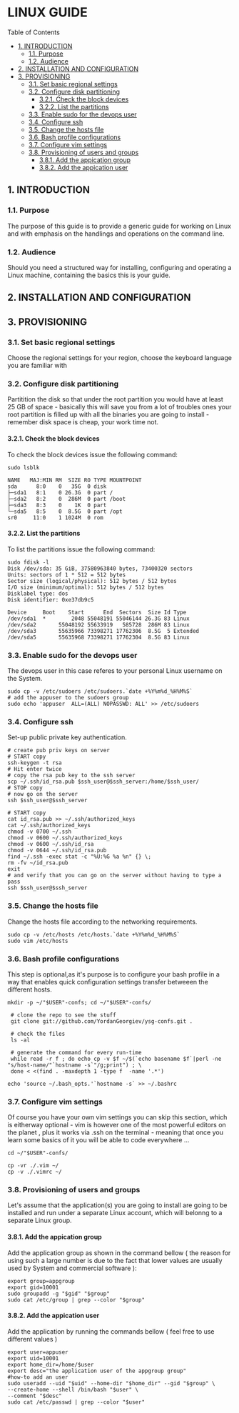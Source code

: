 #  LINUX GUIDE


Table of Contents

  * [1. INTRODUCTION](#1-introduction)
    * [1.1. Purpose ](#11-purpose-)
    * [1.2. Audience](#12-audience)
  * [2. INSTALLATION AND CONFIGURATION](#2-installation-and-configuration)
  * [3. PROVISIONING](#3-provisioning)
    * [3.1. Set basic regional settings ](#31-set-basic-regional-settings-)
    * [3.2. Configure disk partitioning](#32-configure-disk-partitioning)
      * [3.2.1. Check the block devices](#321-check-the-block-devices)
      * [3.2.2. List the partitions](#322-list-the-partitions)
    * [3.3. Enable sudo for the devops user](#33-enable-sudo-for-the-devops-user)
    * [3.4. Configure ssh](#34-configure-ssh)
    * [3.5. Change the hosts file](#35-change-the-hosts-file)
    * [3.6. Bash profile configurations](#36-bash-profile-configurations)
    * [3.7. Configure vim settings](#37-configure-vim-settings)
    * [3.8. Provisioning of users and groups](#38-provisioning-of-users-and-groups)
      * [3.8.1. Add the appication group](#381-add-the-appication-group)
      * [3.8.2. Add the appication user](#382-add-the-appication-user)


    

## 1. INTRODUCTION


    

### 1.1. Purpose 
The purpose of this guide is to provide a generic guide for working on Linux and with emphasis on the handlings and operations on the command line. 

    

### 1.2. Audience
Should you need a structured way for installing, configuring and operating a Linux machine, containing the basics this is your guide. 

    

## 2. INSTALLATION AND CONFIGURATION


    

## 3. PROVISIONING


    

### 3.1. Set basic regional settings 
Choose the regional settings for your region, choose the keyboard language you are familiar with

    

### 3.2. Configure disk partitioning
Partitition the disk so that  under the root partition you would have at least 25 GB of space - basically this will save you from a lot of troubles ones your root partition is filled up with all the binaries you are going to install - remember disk space is cheap, your work time not. 

    

#### 3.2.1. Check the block devices
To check the block devices issue the following command:

    sudo lsblk
    
    NAME   MAJ:MIN RM  SIZE RO TYPE MOUNTPOINT
    sda      8:0    0   35G  0 disk
    ├─sda1   8:1    0 26.3G  0 part /
    ├─sda2   8:2    0  286M  0 part /boot
    ├─sda3   8:3    0    1K  0 part
    └─sda5   8:5    0  8.5G  0 part /opt
    sr0     11:0    1 1024M  0 rom

#### 3.2.2. List the partitions
To list the partitions issue the following command:

    sudo fdisk -l
    Disk /dev/sda: 35 GiB, 37580963840 bytes, 73400320 sectors
    Units: sectors of 1 * 512 = 512 bytes
    Sector size (logical/physical): 512 bytes / 512 bytes
    I/O size (minimum/optimal): 512 bytes / 512 bytes
    Disklabel type: dos
    Disk identifier: 0xe37db9c5
    
    Device     Boot    Start      End  Sectors  Size Id Type
    /dev/sda1  *        2048 55048191 55046144 26.3G 83 Linux
    /dev/sda2       55048192 55633919   585728  286M 83 Linux
    /dev/sda3       55635966 73398271 17762306  8.5G  5 Extended
    /dev/sda5       55635968 73398271 17762304  8.5G 83 Linux
    

### 3.3. Enable sudo for the devops user
The devops user in this case referes to your personal Linux username on the System. 

    sudo cp -v /etc/sudoers /etc/sudoers.`date +%Y%m%d_%H%M%S`
    # add the appuser to the sudoers group
    sudo echo 'appuser  ALL=(ALL) NOPASSWD: ALL' >> /etc/sudoers

### 3.4. Configure ssh
Set-up public private key authentication.

    # create pub priv keys on server
    # START copy 
    ssh-keygen -t rsa
    # Hit enter twice 
    # copy the rsa pub key to the ssh server
    scp ~/.ssh/id_rsa.pub $ssh_user@$ssh_server:/home/$ssh_user/
    # STOP copy
    # now go on the server
    ssh $ssh_user@$ssh_server
    
    # START copy 
    cat id_rsa.pub >> ~/.ssh/authorized_keys
    cat ~/.ssh/authorized_keys
    chmod -v 0700 ~/.ssh
    chmod -v 0600 ~/.ssh/authorized_keys
    chmod -v 0600 ~/.ssh/id_rsa
    chmod -v 0644 ~/.ssh/id_rsa.pub
    find ~/.ssh -exec stat -c "%U:%G %a %n" {} \;
    rm -fv ~/id_rsa.pub
    exit
    # and verify that you can go on the server without having to type a pass
    ssh $ssh_user@$ssh_server

### 3.5. Change the hosts file
Change the hosts file according to the networking requirements.

    sudo cp -v /etc/hosts /etc/hosts.`date +%Y%m%d_%H%M%S`
    sudo vim /etc/hosts

### 3.6. Bash profile configurations
This step is optional,as it's purpose is to configure your bash profile in a way that enables quick configuration settings transfer betweeen the different hosts. 

    mkdir -p ~/"$USER"-confs; cd ~/"$USER"-confs/
     
     # clone the repo to see the stuff 
     git clone git://github.com/YordanGeorgiev/ysg-confs.git .
    
     # check the files
     ls -al
    
     # generate the command for every run-time
     while read -r f ; do echo cp -v $f ~/$(`echo basename $f`|perl -ne "s/host-name/"`hostname -s`"/g;print") ; \
     done < <(find . -maxdepth 1 -type f  -name '.*')
    
    echo 'source ~/.bash_opts.'`hostname -s` >> ~/.bashrc

### 3.7. Configure vim settings
Of course you have your own vim settings you can skip this section, which is eitherway optional - vim is however one of the most powerful editors on the planet , plus it works via .ssh on the terminal - meaning that once you learn some basics of it you will be able to code everywhere ... 

    cd ~/"$USER"-confs/
     
    cp -vr ./.vim ~/
    cp -v ./.vimrc ~/

### 3.8. Provisioning of users and groups
Let's assume that the application(s) you are going to install are going to be installed and run under a separate Linux account, which will belonng to a separate Linux group. 

    

#### 3.8.1. Add the appication group
Add the application group as shown in the command bellow ( the reason for using such a large number is due to the fact that lower values are usually used by System and commercial software ):

    export group=appgroup
    export gid=10001
    sudo groupadd -g "$gid" "$group"
    sudo cat /etc/group | grep --color "$group"
    

#### 3.8.2. Add the appication user
Add the application by running the commands bellow ( feel free to use different values )

    export user=appuser
    export uid=10001
    export home_dir=/home/$user
    export desc="the application user of the appgroup group"
    #how-to add an user
    sudo useradd --uid "$uid" --home-dir "$home_dir" --gid "$group" \
    --create-home --shell /bin/bash "$user" \
    --comment "$desc"
    sudo cat /etc/passwd | grep --color "$user"

